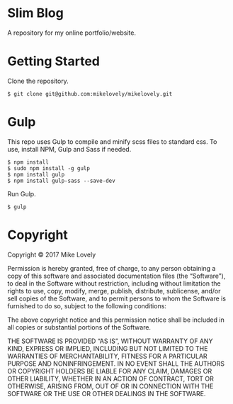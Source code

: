
# Slim Blog

A repository for my online portfolio/website.

# Getting Started

Clone the repository.

```
$ git clone git@github.com:mikelovely/mikelovely.git
```

# Gulp

This repo uses Gulp to compile and minify scss files to standard css. To use, install NPM, Gulp and Sass if needed.

```
$ npm install
$ sudo npm install -g gulp
$ npm install gulp
$ npm install gulp-sass --save-dev
```

Run Gulp.

```
$ gulp
```

# Copyright

Copyright © 2017 Mike Lovely

Permission is hereby granted, free of charge, to any person obtaining a copy of this software and associated documentation files (the “Software”), to deal in the Software without restriction, including without limitation the rights to use, copy, modify, merge, publish, distribute, sublicense, and/or sell copies of the Software, and to permit persons to whom the Software is furnished to do so, subject to the following conditions:

The above copyright notice and this permission notice shall be included in all copies or substantial portions of the Software.

THE SOFTWARE IS PROVIDED “AS IS”, WITHOUT WARRANTY OF ANY KIND, EXPRESS OR IMPLIED, INCLUDING BUT NOT LIMITED TO THE WARRANTIES OF MERCHANTABILITY, FITNESS FOR A PARTICULAR PURPOSE AND NONINFRINGEMENT. IN NO EVENT SHALL THE AUTHORS OR COPYRIGHT HOLDERS BE LIABLE FOR ANY CLAIM, DAMAGES OR OTHER LIABILITY, WHETHER IN AN ACTION OF CONTRACT, TORT OR OTHERWISE, ARISING FROM, OUT OF OR IN CONNECTION WITH THE SOFTWARE OR THE USE OR OTHER DEALINGS IN THE SOFTWARE.
